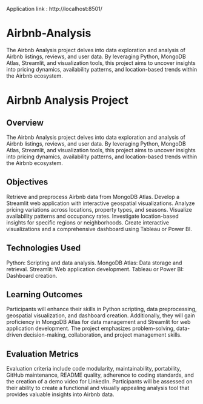 Application link : http://localhost:8501/

# Airbnb-Analysis
The Airbnb Analysis project delves into data exploration and analysis of Airbnb listings, reviews, and user data. By leveraging Python, MongoDB Atlas, Streamlit, and visualization tools, this project aims to uncover insights into pricing dynamics, availability patterns, and location-based trends within the Airbnb ecosystem.


# Airbnb Analysis Project
## Overview
The Airbnb Analysis project delves into data exploration and analysis of Airbnb listings, reviews, and user data. By leveraging Python, MongoDB Atlas, Streamlit, and visualization tools, this project aims to uncover insights into pricing dynamics, availability patterns, and location-based trends within the Airbnb ecosystem.

## Objectives
Retrieve and preprocess Airbnb data from MongoDB Atlas.
Develop a Streamlit web application with interactive geospatial visualizations.
Analyze pricing variations across locations, property types, and seasons.
Visualize availability patterns and occupancy rates.
Investigate location-based insights for specific regions or neighborhoods.
Create interactive visualizations and a comprehensive dashboard using Tableau or Power BI.

## Technologies Used
Python: Scripting and data analysis.
MongoDB Atlas: Data storage and retrieval.
Streamlit: Web application development.
Tableau or Power BI: Dashboard creation.

## Learning Outcomes
Participants will enhance their skills in Python scripting, data preprocessing, geospatial visualization, and dashboard creation. Additionally, they will gain proficiency in MongoDB Atlas for data management and Streamlit for web application development. The project emphasizes problem-solving, data-driven decision-making, collaboration, and project management skills.

## Evaluation Metrics
Evaluation criteria include code modularity, maintainability, portability, GitHub maintenance, README quality, adherence to coding standards, and the creation of a demo video for LinkedIn. Participants will be assessed on their ability to create a functional and visually appealing analysis tool that provides valuable insights into Airbnb data.


